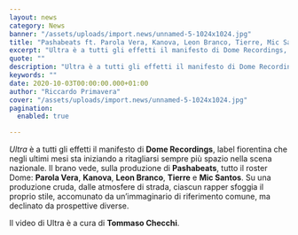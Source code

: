 ```yaml
---
layout: news
category: News
banner: "/assets/uploads/import.news/unnamed-5-1024x1024.jpg"
title: "Pashabeats ft. Parola Vera, Kanova, Leon Branco, Tierre, Mic Santos – Ultra: video"
excerpt: "Ultra è a tutti gli effetti il manifesto di Dome Recordings, label fiorentina che negli ultimi mesi sta iniziando a ritagliarsi sempre più spazio nella scena nazionale. Il brano vede, sulla produzione di Pashabeats, tutto il roster Dome: Parola Vera, Kanova, Leon Branco, Tierre e Mic Santos. Su una produzione cruda, dalle atmosfere di strada, [&hellip"
quote: ""
description: "Ultra è a tutti gli effetti il manifesto di Dome Recordings, label fiorentina che negli ultimi mesi sta iniziando a ritagliarsi sempre più spazio nella scena nazionale. Il brano vede, sulla produzione di Pashabeats, tutto il roster Dome: Parola Vera, Kanova, Leon Branco, Tierre e Mic Santos. Su una produzione cruda, dalle atmosfere di strada, [&hellip"
keywords: ""
date: 2020-10-03T00:00:00.000+01:00
author: "Riccardo Primavera"
cover: "/assets/uploads/import.news/unnamed-5-1024x1024.jpg"
pagination:
  enabled: true

---
```


_Ultra_ è a tutti gli effetti il manifesto di **Dome Recordings**, label fiorentina che negli ultimi mesi sta iniziando a ritagliarsi sempre più spazio nella scena nazionale. Il brano vede, sulla produzione di **Pashabeats**, tutto il roster Dome: **Parola Vera**, **Kanova**, **Leon Branco**, **Tierre** e **Mic Santos**. Su una produzione cruda, dalle atmosfere di strada, ciascun rapper sfoggia il proprio stile, accomunato da un’immaginario di riferimento comune, ma declinato da prospettive diverse.

Il video di Ultra è a cura di **Tommaso Checchi**.